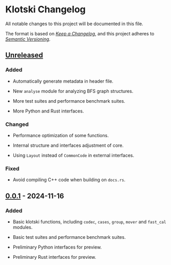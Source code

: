 # Klotski Changelog

All notable changes to this project will be documented in this file.

The format is based on [*Keep a Changelog*](https://keepachangelog.com/en/1.0.0/), and this project adheres to [*Semantic Versioning*](https://semver.org/spec/v2.0.0.html).

## [Unreleased]

### Added

- Automatically generate metadata in header file.

- New `analyse` module for analyzing BFS graph structures.

- More test suites and performance benchmark suites.

- More Python and Rust interfaces.

### Changed

- Performance optimization of some functions.

- Internal structure and interfaces adjustment of core.

- Using `Layout` instead of `CommonCode` in external interfaces.

### Fixed

- Avoid compiling C++ code when building on `docs.rs`.

## [0.0.1] - 2024-11-16

### Added

- Basic klotski functions, including `codec`, `cases`, `group`, `mover` and `fast_cal` modules.

- Basic test suites and performance benchmark suites.

- Preliminary Python interfaces for preview.

- Preliminary Rust interfaces for preview.

[unreleased]: https://github.com/dnomd343/klotski/compare/v0.0.1...HEAD
[0.0.1]: https://github.com/dnomd343/klotski/releases/tag/v0.0.1
